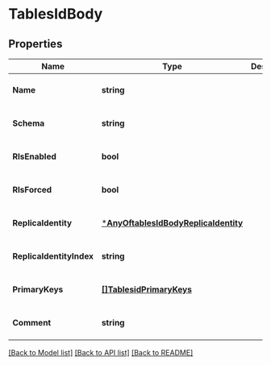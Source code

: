 # TablesIdBody

## Properties
Name | Type | Description | Notes
------------ | ------------- | ------------- | -------------
**Name** | **string** |  | [optional] [default to null]
**Schema** | **string** |  | [optional] [default to null]
**RlsEnabled** | **bool** |  | [optional] [default to null]
**RlsForced** | **bool** |  | [optional] [default to null]
**ReplicaIdentity** | [***AnyOftablesIdBodyReplicaIdentity**](AnyOftablesIdBodyReplicaIdentity.md) |  | [optional] [default to null]
**ReplicaIdentityIndex** | **string** |  | [optional] [default to null]
**PrimaryKeys** | [**[]TablesidPrimaryKeys**](tablesid_primary_keys.md) |  | [optional] [default to null]
**Comment** | **string** |  | [optional] [default to null]

[[Back to Model list]](../README.md#documentation-for-models) [[Back to API list]](../README.md#documentation-for-api-endpoints) [[Back to README]](../README.md)

